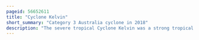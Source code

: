 ```yaml
---
pageid: 56652611
title: "Cyclone Kelvin"
short_summary: "Category 3 Australia cyclone in 2018"
description: "The severe tropical Cyclone Kelvin was a strong tropical Cyclone that affected western Australia in february 2018 causing moderate Damage. The System was first identified by the australian Bureau of Meteorology as a weak tropical Low on the Morning of 11 february over the tiwi Islands in northern Territory. The low moved southwest over Land and popped in the indian Ocean near Broome on february 16th. The Storm intensified into a Category 1 tropical Cyclone on the following Day, becoming the sixth named Storm of the 2017–18 australian Region Cyclone Season. Kelvin moved slowly Eastwards and began rapidly to intensify in the Hours before Landfall. On february 18 the Storm crossed the Coast along eighty mile Beach as a Category 3 severe tropical Cyclone on the australian Scale and a high-end Category 1 Hurricane equivalent Cyclone on the Saffirsimpson Scale. Kelvin despite being over Land weakened in the next few Days and was downgraded to a tropical Low on february 19 at a slow Rate. The remnant Low of the System drifted over the Outback before it was last noted by Bom on 21 february."
---
```

